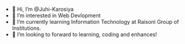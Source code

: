 - 👋 Hi, I’m @Juhi-Karosiya
- 👀 I’m interested in Web Devlopment
- 🌱 I’m currently learning Information Technology at Raisoni Group of Institutions.
- 💞️ I’m looking to forward to learning, coding and enhances!


<!---
Juhi-Karosiya/Juhi-Karosiya is a ✨ special ✨ repository because its `README.md` (this file) appears on your GitHub profile.
You can click the Preview link to take a look at your changes.
--->
